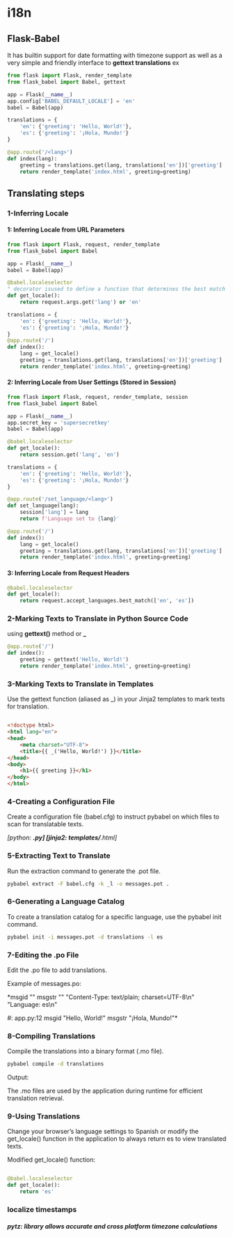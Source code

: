 # i18n
## Flask-Babel
It has builtin support for date formatting with timezone support as well as a very simple and friendly interface to **gettext translations**
ex
```python
from flask import Flask, render_template
from flask_babel import Babel, gettext

app = Flask(__name__)
app.config['BABEL_DEFAULT_LOCALE'] = 'en'
babel = Babel(app)

translations = {
    'en': {'greeting': 'Hello, World!'},
    'es': {'greeting': '¡Hola, Mundo!'}
}

@app.route('/<lang>')
def index(lang):
    greeting = translations.get(lang, translations['en'])['greeting']
    return render_template('index.html', greeting=greeting)
```
## Translating steps
### 1-Inferring Locale
#### 1: Inferring Locale from URL Parameters
```python
from flask import Flask, request, render_template
from flask_babel import Babel

app = Flask(__name__)
babel = Babel(app)

@babel.localeselector
" decorator isused to define a function that determines the best match for the user’s preferred langage"
def get_locale():
    return request.args.get('lang') or 'en'

translations = {
    'en': {'greeting': 'Hello, World!'},
    'es': {'greeting': '¡Hola, Mundo!'}
}
@app.route('/')
def index():
    lang = get_locale()
    greeting = translations.get(lang, translations['en'])['greeting']
    return render_template('index.html', greeting=greeting)
```

#### 2: Inferring Locale from User Settings (Stored in Session)
```python
from flask import Flask, request, render_template, session
from flask_babel import Babel

app = Flask(__name__)
app.secret_key = 'supersecretkey'
babel = Babel(app)

@babel.localeselector
def get_locale():
    return session.get('lang', 'en')

translations = {
    'en': {'greeting': 'Hello, World!'},
    'es': {'greeting': '¡Hola, Mundo!'}
}

@app.route('/set_language/<lang>')
def set_language(lang):
    session['lang'] = lang
    return f'Language set to {lang}'

@app.route('/')
def index():
    lang = get_locale()
    greeting = translations.get(lang, translations['en'])['greeting']
    return render_template('index.html', greeting=greeting)
```

#### 3: Inferring Locale from Request Headers
```python
@babel.localeselector
def get_locale():
    return request.accept_languages.best_match(['en', 'es'])

```
### 2-Marking Texts to Translate in Python Source Code
using **gettext()** method or **_**
```python
@app.route('/')
def index():
    greeting = gettext('Hello, World!')
    return render_template('index.html', greeting=greeting)
```
### 3-Marking Texts to Translate in Templates
Use the gettext function (aliased as _) in your Jinja2 templates to mark texts for translation.

```HTML

<!doctype html>
<html lang="en">
<head>
    <meta charset="UTF-8">
    <title>{{ _('Hello, World!') }}</title>
</head>
<body>
    <h1>{{ greeting }}</h1>
</body>
</html>
```
### 4-Creating a Configuration File
Create a configuration file (babel.cfg) to instruct pybabel on which files to scan for translatable texts.

*[python: **.py]
[jinja2: templates/**.html]*


### 5-Extracting Text to Translate
Run the extraction command to generate the .pot file.
```bash
pybabel extract -F babel.cfg -k _l -o messages.pot .

```
### 6-Generating a Language Catalog
To create a translation catalog for a specific language, use the pybabel init command.

```bash
pybabel init -i messages.pot -d translations -l es
```
### 7-Editing the .po File
Edit the .po file to add translations.

Example of messages.po:


*msgid ""
msgstr ""
"Content-Type: text/plain; charset=UTF-8\n"
"Language: es\n"

#: app.py:12
msgid "Hello, World!"
msgstr "¡Hola, Mundo!"*

### 8-Compiling Translations
Compile the translations into a binary format (.mo file).

```bash
pybabel compile -d translations
```
Output:

The .mo files are used by the application during runtime for efficient translation retrieval.

### 9-Using Translations
Change your browser’s language settings to Spanish or modify the get_locale() function in the application to always return es to view translated texts.

Modified get_locale() function:

```Python

@babel.localeselector
def get_locale():
    return 'es'
```
### localize timestamps
##### pytz:  library allows accurate and cross platform timezone calculations
